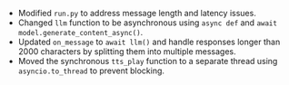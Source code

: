 - Modified `run.py` to address message length and latency issues.
- Changed `llm` function to be asynchronous using `async def` and `await model.generate_content_async()`.
- Updated `on_message` to `await llm()` and handle responses longer than 2000 characters by splitting them into multiple messages.
- Moved the synchronous `tts_play` function to a separate thread using `asyncio.to_thread` to prevent blocking.